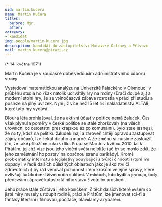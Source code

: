```yaml
---
uid: martin.kucera
name: Martin Kučera
titles:
  before: Mgr. 
  after: 
category:
- kandidat 
img: people/martin-kucera.jpg
description: kandidát do zastupitelstva Moravské Ostravy a Přívozu
mail: martin.kucera@pirati.cz
---
```

(* 14. května 1971)

Martin Kučera je v současné době vedoucím administrativního odboru strany.

Vystudoval matematickou analýzu na Univerzitě Palackého v Olomouci, v průběhu studia ho však natolik uchvátily hry na hrdiny (Dračí doupě aj.) a moderní stolní hry, že se volnočasová zábava rozrostla v práci při studiu a posléze na plný úvazek. Nyní již více než 15 let řídí nakladatelství ALTAR, které tyto hry vydává.

Dlouhá léta prohlašoval, že na aktivní účast v politice nemá žaludek. Čas však plynul a poměry v české politice se stále zhoršovaly (na všech úrovních, od celostátní přes krajskou až po komunální). Bylo stále jasnější, že na ty, kdož na politiku žaludek mají a zároveň chtějí opravdu zastupovat zájmy občanů, lze čekat dlouho a marně. A že změnu si musíme zasloužit tím, že také přiložíme ruku k dílu. Proto se Martin v květnu 2010 dal k Pirátům, jejichž vize jsou jeho vidění světa nejblíže (ač by se mohlo zdát, že jeho zaměstnání ho postaví na opačnou stranu barikády). Kromě problematiky internetu a legislativy související s tvůrčí činností (která ma dopady i v řadě dalších důležitých oblastech jako je školství či zdravotnictví) by rád věnoval pozornost i těm krokům veřejné správy, které ovlivňují každodenní život rodin s dětmi. V místech, kde bydlí a pracuje, tedy především nápravě katastrofálního stavu životního prostředí.

Jeho práce stále zůstává i jeho koníčkem. Z těch dalších (které ovšem do jisté míry musely ustoupit rodině, práci a Pirátům) lze jmenovat sci-fi a fantasy literární i filmovou, počítače, hlavolamy a rybaření. 
